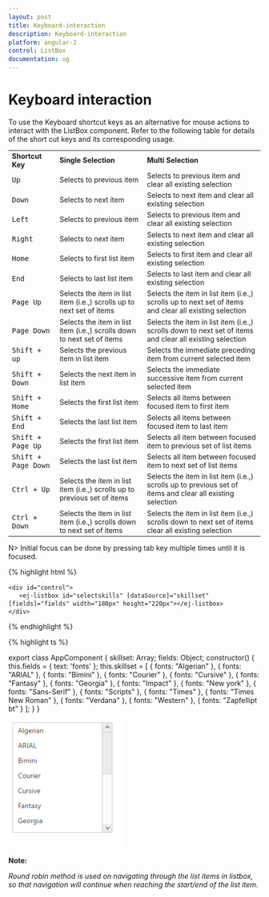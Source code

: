 ```yaml
---
layout: post
title: Keyboard-interaction
description: Keyboard-interaction
platform: angular-2
control: ListBox
documentation: ug
---
```


# Keyboard interaction

To use the Keyboard shortcut keys as an alternative for mouse actions to interact with the ListBox component. Refer to the following table for details of the short cut keys and its corresponding usage.

<table>
<tr>
<td>
<b>Shortcut Key</b></td><td>
<b>Single Selection</b></td><td>
<b>Multi Selection</b></td></tr>
<tr>
<td>
<kbd>Up</kbd></td><td>
Selects to previous item</td><td>
Selects to previous item and clear all existing selection</td></tr>
<tr>
<td>
<kbd>Down</kbd></td><td>
Selects to next item</td><td>
Selects to next item and clear all existing selection</td></tr>
<tr>
<td>
<kbd>Left</kbd></td><td>
Selects to previous item</td><td>
Selects to previous item and clear all existing selection</td></tr>
<tr>
<td>
<kbd>Right</kbd></td><td>
Selects to next item</td><td>
Selects to next item and clear all existing selection</td></tr>
<tr>
<td>
<kbd>Home</kbd></td><td>
Selects to first list item</td><td>
Selects to first item and clear all existing selection</td></tr>
<tr>
<td>
<kbd>End</kbd></td><td>
Selects to last list item</td><td>
Selects to last item and clear all existing selection</td></tr>
<tr>
<td>
<kbd>Page Up</kbd></td><td>
Selects the item in list item (i.e.,) scrolls up to next set of items</td><td>
Selects the item in list item (i.e.,) scrolls up to next set of items and clear all existing selection</td></tr>
<tr>
<td>
<kbd>Page Down</kbd></td><td>
Selects the item in list item (i.e.,) scrolls down to next set of items</td><td>
Selects the item in list item (i.e.,) scrolls down to next set of items and clear all existing selection</td></tr>
<tr>
<td>
<kbd>Shift + up</kbd></td><td>
Selects the previous item in list item</td><td>
Selects the immediate preceding item from current selected item</td></tr>
<tr>
<td>
<kbd>Shift + Down</kbd></td><td>
Selects the next item in list item</td><td>
Selects the immediate successive item from current selected item</td></tr>
<tr>
<td>
<kbd>Shift + Home</kbd></td><td>
Selects the first list item</td><td>
Selects all items between focused item to first item</td></tr>
<tr>
<td>
<kbd>Shift + End</kbd></td><td>
Selects the last list item</td><td>
Selects all items between focused item to last item</td></tr>
<tr>
<td>
<kbd>Shift + Page Up</kbd></td><td>
Selects the first list item</td><td>
Selects all item between focused item to previous set of list items</td></tr>
<tr>
<td>
<kbd>Shift + Page Down</kbd></td><td>
Selects the last list item</td><td>
Selects all item between focused item to next set of list items</td></tr>
<tr>
<td>
<kbd>Ctrl + Up</kbd></td><td>
Selects the item in list item (i.e.,) scrolls up to previous set of items</td><td>
Selects the item in list item (i.e.,) scrolls up to previous set of items and clear all existing selection</td></tr>
<tr>
<td>
<kbd>Ctrl + Down</kbd></td><td>
Selects the item in list item (i.e.,) scrolls down to next set of items</td><td>
Selects the item in list item (i.e.,) scrolls down to next set of items clear all existing selection</td></tr>
</table>

N> Initial focus can be done by pressing tab key multiple times until it is focused.

{% highlight html %}

    <div id="control">
       <ej-listbox id="selectskills" [dataSource]="skillset" [fields]="fields" width="180px" height="220px"></ej-listbox>
    </div> 

{% endhighlight %}

{% highlight ts %}

export class AppComponent {
    skillset: Array<any>;
    fields: Object;
    constructor() {
        this.fields = { text: 'fonts' };
        this.skillset = [
            { fonts: "Algerian" },
            { fonts: "ARIAL" }, { fonts: "Bimini" }, { fonts: "Courier" },
            { fonts: "Cursive" }, { fonts: "Fantasy" }, { fonts: "Georgia" }, { fonts: "Impact" },
            { fonts: "New york" }, { fonts: "Sans-Serif" }, { fonts: "Scripts" }, { fonts: "Times" },
            { fonts: "Times New Roman" }, { fonts: "Verdana" }, { fonts: "Western" }, { fonts: "Zapfellipt bt" }
        ];
    }
}

![](Keyboard-interaction_images\Keyboard-interaction_img1.png)

**Note:**
 
 *Round robin method is used on navigating through the list items in listbox, so that navigation will continue when reaching the start/end of the list item.* 

